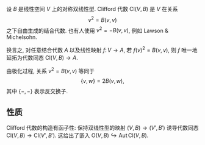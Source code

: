 设 $B$ 是线性空间 $V$ 上的对称双线性型. Clifford 代数 $\text{Cl}(V,B)$ 是 $V$ 在关系
$$v^2=B(v,v)$$
之下自由生成的结合代数. 也有人使用 $v^2= - B(v,v)$, 例如 Lawson & Michelsohn.

换言之, 对任意结合代数 $A$ 以及线性映射 $f\colon V\to A$, 若 $f(v)^2 = B(v,v)$, 则 $f$ 唯一地延拓为代数同态 $\text{Cl}(V,B)\to A$.

由极化过程, 关系 $v^2=B(v,v)$ 等同于
$$\{v,w\} = 2B(v,w),$$
其中 $\{{-},{-}\}$ 表示反交换子.

## 性质

Clifford 代数的构造有函子性: 保持双线性型的映射 $(V,B)\to (V',B')$ 诱导代数同态 $\text{Cl}(V,B)\to \text{Cl}(V',B')$. 这给出了嵌入 $\text{O}(V,B)\hookrightarrow \operatorname{Aut}\text{Cl}(V,B)$.